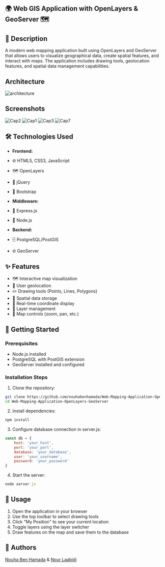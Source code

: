 ## 🌍 Web GIS Application with OpenLayers & GeoServer 🗺️

## 📝 Description
A modern web mapping application built using OpenLayers and GeoServer that allows users to visualize geographical data, create spatial features, and interact with maps. The application includes drawing tools, geolocation features, and spatial data management capabilities.

## Architecture
![architecture](https://github.com/user-attachments/assets/28516ba5-f16f-4706-8136-46239a6f36fb)

## Screenshots
![Cap2](https://github.com/user-attachments/assets/514e1d35-17e3-4fb8-a93c-91f125933242)
![Cap1](https://github.com/user-attachments/assets/ac8029b3-bdb7-4450-8861-4afb17d1517e)
![Cap3](https://github.com/user-attachments/assets/fcf7c561-01a4-4906-8dd8-87e31caa1850)
![Cap7](https://github.com/user-attachments/assets/c682989d-9a1e-4aab-acc2-ee5d9c5a009d)

## 🛠️ Technologies Used
- **Frontend:**
 - 🌐 HTML5, CSS3, JavaScript
 - 🗺️ OpenLayers
 - 🎨 jQuery
 - 🎯 Bootstrap

- **Middleware:**
 - 🚀 Express.js
 - 📡 Node.js

- **Backend:**
 - 🗄️ PostgreSQL/PostGIS
 - 🌐 GeoServer

## ✨ Features
- 🗺️ Interactive map visualization
- 📍 User geolocation
- ✏️ Drawing tools (Points, Lines, Polygons)
- 💾 Spatial data storage
- 🔄 Real-time coordinate display
- 🎨 Layer management
- 🎯 Map controls (zoom, pan, etc.)

## 🚀 Getting Started

### Prerequisites
- Node.js installed
- PostgreSQL with PostGIS extension
- GeoServer installed and configured

### Installation Steps
1. Clone the repository:
```bash
git clone https://github.com/nouhabenhamada/Web-Mapping-Application-OpenLayers-GeoServer.git
cd Web-Mapping-Application-OpenLayers-GeoServer
```
2. Install dependencies:
```javascript
npm install
```
3. Configure database connection in server.js:
```javascript
const db = {
    host: 'your_host',
    port: 'your_port',
    database: 'your_database',
    user: 'your_username',
    password: 'your_password'
}
```
4. Start the server:
```javascript
node server.js
```
## 📝 Usage
1. Open the application in your browser
2. Use the top toolbar to select drawing tools
3. Click "My Position" to see your current location
4. Toggle layers using the layer switcher
5. Draw features on the map and save them to the database

##  👥 Authors
[Nouha Ben Hamada](https://github.com/nouhabenhamada) & [Nour Laabidi](https://github.com/nourlabidi) 


